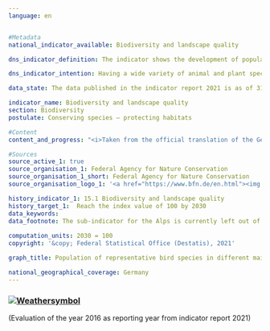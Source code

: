 ```yaml
---
language: en    


#Metadata    
national_indicator_available: Biodiversity and landscape quality    

dns_indicator_definition: The indicator shows the development of population numbers for 51 selected bird species in the form of an index.    

dns_indicator_intention: Having a wide variety of animal and plant species is a fundamental prerequisite for a healthy natural environment and an important foundation for human life. To preserve biodiversity and simultaneously safeguard quality of life for humans, the provisional goal of the German Government is an index value of 100 by 2030 – a target that was originally meant to be achieved by 2015. This target value is currently being reviewed as part of a research project and may be amended in future on the basis of new findings.    

data_state: The data published in the indicator report 2021 is as of 31.12.2020. The data shown on the DNS-Online-Platform is updated regularly, so that more current data may be available online than published in the indicator report 2021.    

indicator_name: Biodiversity and landscape quality    
section: Biodiversity    
postulate: Conserving species – protecting habitats    

#Content    
content_and_progress: "<i>Taken from the official translation of the German Sustainable Development Strategy</i><br><br>Other species besides birds rely on landscapes with intact, sustainably used habitats, which means that the indicator also indirectly reflects the development of many other species in the landscape and the sustainability of land use.<br><br>The calculations for this indicator are based on changes in the populations of 51 bird species, which together represent the most important types of landscape and habitat in Germany: ten species each for the sub-indicators farmland, settlements, inland waters, and coasts and seas, as well as eleven species for forests. The Alpine landscape is not currently taken into account, because of uncertainty of data.<br><br>The population size of each species is calculated annually from the results of bird-monitoring programmes by the Federation of German Avifaunists in cooperation with the Federal Agency for Nature Conservation and is expressed in relation to the target population size. The target value for each species is defined by a panel of experts. The historical values for 1970 and 1975 are reconstructed.<br><br>Each sub-indicator represents the arithmetic mean of the degrees of success achieved across the 10 or 11 selected avian species. The overall indicator is derived from a weighted summation of the sub-indicators. The weighting relates to the proportion of German territory which each main habitat or landscape type covers. On a provisional basis, the target values for the sub-indicators and the overall indicator have been applied unchanged to the 2030 target year.<br><br>In 1990, the indicator for biodiversity and landscape quality was significantly lower than the reconstructed values for 1970 and 1975. The indicator value stagnated over the last ten reporting years (2006-2016), reaching 70.5% of the target value in 2016 compared with 70.2% in 2006. If this trend continues, the goal for 2030 will not be achieved.<br><br>During the same period, however, the sub-indicators for the various types of habitat did not follow uniform trajectories. The farmland and coasts and seas sub-indicators fell during the last ten reporting years, to 60.5% and 58.0% of their target values in 2016 respectively. The equivalent values in 2006 were 68.0% for farmland and 63.2% for coasts and seas.<br><br>In contrast, the forest, settlement and inland-waters sub-indicators moved in a positive direction over the last ten reporting years. The forest sub-indicator reached 87.5% of its target value in 2016, compared with 78.6% in 2006. The settlement sub-indicator rose from 65.1% in 2006 to 75.5% in 2016. The figure for inland waters was 75.0% of the target value in 2016, compared with 63.1% in 2006."    

#Sources    
source_active_1: true
source_organisation_1: Federal Agency for Nature Conservation 
source_organisation_1_short: Federal Agency for Nature Conservation 
source_organisation_logo_1: '<a href="https://www.bfn.de/en.html"><img src="https://g205sdgs.github.io/sdg-indicators/public/LogosEn/bfn.png" alt=" Federal Agency for Nature Conservation " title="Click here to visit the homepage of the organization" style="border: transparent"/></a>'    

history_indicator_1: 15.1 Biodiversity and landscape quality                    
history_target_1:  Reach the index value of 100 by 2030    
data_keywords:    
data_footnote: The sub-indicator for the Alps is currently left out of the whole data set. The historical values for 1970 and 1975 are reconstructed. Data based on a special evaluation.    
    
computation_units: 2030 = 100    
copyright: '&copy; Federal Statistical Office (Destatis), 2021'    

graph_title: Population of representative bird species in different main habitats and landscape types    

national_geographical_coverage: Germany    
---    
```

<div>
  <div class="my-header">
    <h3>
      <a href="https://sustainabledevelopment-deutschland.github.io/en/status/"><img src="https://g205sdgs.github.io/sdg-indicators/public/Wettersymbole/Wolke.png" title="The indicator is "off track". Although it is developing in the desired direction, the target will be missed significantly if the development continues." alt="Weathersymbol" />
      </a>
    </h3>
  </div>
  <div class="my-header-note">
    <span> (Evaluation of the year 2016 as reporting year from indicator report 2021)</span>
  </div>
</div>
